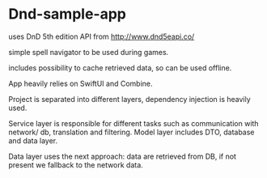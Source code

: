 # Dnd-sample-app
uses DnD 5th edition API from http://www.dnd5eapi.co/

simple spell navigator to be used during games.

includes possibility to cache retrieved data, so can be used offline.

App heavily relies on SwiftUI and Combine. 

Project is separated into different layers, dependency injection is heavily used. 

Service layer is responsible for different tasks such as communication with network/ db, translation and filtering. 
Model layer includes DTO, database and data layer. 

Data layer uses the next approach: data are retrieved from DB, if not present we fallback to the network data.
